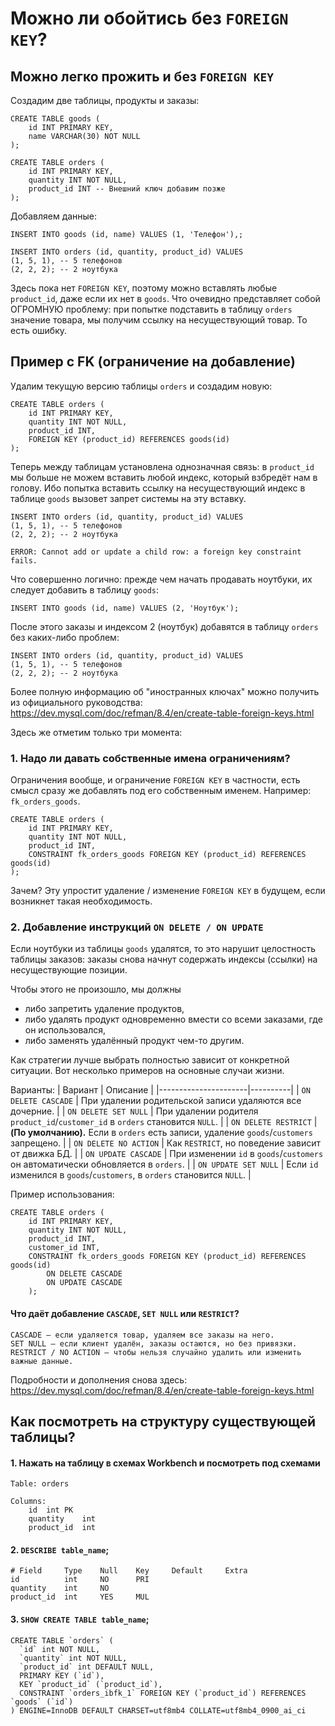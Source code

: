 # Можно ли обойтись без `FOREIGN KEY`?

## Можно легко прожить и без `FOREIGN KEY`

Создадим две таблицы, продукты и заказы:

```
CREATE TABLE goods (
    id INT PRIMARY KEY,
    name VARCHAR(30) NOT NULL
);

CREATE TABLE orders (
    id INT PRIMARY KEY,
    quantity INT NOT NULL,
    product_id INT -- Внешний ключ добавим позже
);
```

Добавляем данные:
```
INSERT INTO goods (id, name) VALUES (1, 'Телефон'),;

INSERT INTO orders (id, quantity, product_id) VALUES 
(1, 5, 1), -- 5 телефонов
(2, 2, 2); -- 2 ноутбука
```
Здесь пока нет `FOREIGN KEY`, поэтому можно вставлять любые `product_id`, даже если их нет в `goods`.
Что очевидно представляет собой ОГРОМНУЮ проблему: при попытке подставить в таблицу `orders` значение товара, мы получим ссылку на несуществующий товар. 
То есть ошибку.

## Пример с FK (ограничение на добавление)

Удалим текущую версию таблицы `orders` и создадим новую:
```
CREATE TABLE orders (
    id INT PRIMARY KEY,
    quantity INT NOT NULL,
    product_id INT,
    FOREIGN KEY (product_id) REFERENCES goods(id)
);
```

Теперь между таблицам установлена однозначная связь: в `product_id` мы больше не можем вставить любой индекс, который взбредёт нам в голову.
Ибо попытка вставить ссылку на несуществующий индекс в таблице `goods` вызовет запрет системы на эту вставку.

```
INSERT INTO orders (id, quantity, product_id) VALUES 
(1, 5, 1), -- 5 телефонов
(2, 2, 2); -- 2 ноутбука

ERROR: Cannot add or update a child row: a foreign key constraint fails.
```

Что совершенно логично: прежде чем начать продавать ноутбуки, их следует добавить в таблицу `goods`:
```
INSERT INTO goods (id, name) VALUES (2, 'Ноутбук');
```

После этого заказы и индексом 2 (ноутбук) добавятся в таблицу `orders` без каких-либо проблем:
```
INSERT INTO orders (id, quantity, product_id) VALUES 
(1, 5, 1), -- 5 телефонов
(2, 2, 2); -- 2 ноутбука
```

Более полную информацию об "иностранных ключах" можно получить из официального руководства: https://dev.mysql.com/doc/refman/8.4/en/create-table-foreign-keys.html

Здесь же отметим только три момента:

### 1. Надо ли давать собственные имена ограничениям?

Ограничения вообще, и ограничение `FOREIGN KEY` в частности, есть смысл сразу же добавлять под его собственным именем. Например: `fk_orders_goods`.

```
CREATE TABLE orders (
    id INT PRIMARY KEY,
    quantity INT NOT NULL,
    product_id INT,
    CONSTRAINT fk_orders_goods FOREIGN KEY (product_id) REFERENCES goods(id)
);
```

Зачем?
Эту упростит удаление / изменение `FOREIGN KEY` в будущем, если возникнет такая необходимость.


### 2. Добавление инструкций `ON DELETE / ON UPDATE`

Если ноутбуки из таблицы `goods` удалятся, то это нарушит целостность таблицы заказов: заказы снова начнут содержать индексы (ссылки) на несуществующие позиции.

Чтобы этого не произошло, мы должны 
- либо запретить удаление продуктов,  
- либо удалять продукт одновременно вмести со всеми заказами, где он использовался,
- либо заменять удалённый продукт чем-то другим.

Как стратегии лучше выбрать полностью зависит от конкретной ситуации.
Вот несколько примеров на основные случаи жизни.

Варианты:
| Вариант              | Описание |
|----------------------|----------|
| `ON DELETE CASCADE`  | При удалении родительской записи удаляются все дочерние. |
| `ON DELETE SET NULL` | При удалении родителя `product_id`/`customer_id` в `orders` становится `NULL`. |
| `ON DELETE RESTRICT` | **(По умолчанию).** Если в `orders` есть записи, удаление `goods`/`customers` запрещено. |
| `ON DELETE NO ACTION` | Как `RESTRICT`, но поведение зависит от движка БД. |
| `ON UPDATE CASCADE`  | При изменении `id` в `goods`/`customers` он автоматически обновляется в `orders`. |
| `ON UPDATE SET NULL` | Если `id` изменился в `goods`/`customers`, в `orders` становится `NULL`. |

Пример использования:
```
CREATE TABLE orders (
    id INT PRIMARY KEY,
    quantity INT NOT NULL,
    product_id INT,
    customer_id INT,
    CONSTRAINT fk_orders_goods FOREIGN KEY (product_id) REFERENCES goods(id) 
        ON DELETE CASCADE 
        ON UPDATE CASCADE
    );
```

#### Что даёт добавление `CASCADE`, `SET NULL` или `RESTRICT`?

    CASCADE — если удаляется товар, удаляем все заказы на него.
    SET NULL — если клиент удалён, заказы остаются, но без привязки.
    RESTRICT / NO ACTION — чтобы нельзя случайно удалить или изменить важные данные.

Подробности и дополнения снова здесь: https://dev.mysql.com/doc/refman/8.4/en/create-table-foreign-keys.html


##  Как посмотреть на структуру существующей таблицы?

#### 1. Нажать на таблицу в схемах Workbench и посмотреть под схемами
```
Table: orders

Columns:
	id	int PK
	quantity	int
	product_id	int
```

#### 2. `DESCRIBE table_name`;

```
# Field     Type    Null    Key     Default     Extra
id	        int	    NO	    PRI		
quantity	int	    NO			
product_id	int	    YES	    MUL	
```

#### 3. `SHOW CREATE TABLE table_name`;

```
CREATE TABLE `orders` (
  `id` int NOT NULL,
  `quantity` int NOT NULL,
  `product_id` int DEFAULT NULL,
  PRIMARY KEY (`id`),
  KEY `product_id` (`product_id`),
  CONSTRAINT `orders_ibfk_1` FOREIGN KEY (`product_id`) REFERENCES `goods` (`id`)
) ENGINE=InnoDB DEFAULT CHARSET=utf8mb4 COLLATE=utf8mb4_0900_ai_ci
```